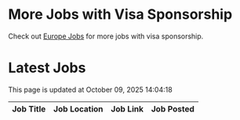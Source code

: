 # More Jobs with Visa Sponsorship

Check out [Europe Jobs](https://github.com/sureshparimi/europejobs#latest-jobs) for more jobs with visa sponsorship.

# Latest Jobs

This page is updated at October 09, 2025 14:04:18

| Job Title | Job Location | Job Link | Job Posted |
| --- | --- | --- | --- |

